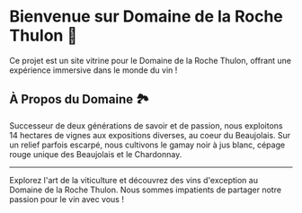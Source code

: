 # Bienvenue sur Domaine de la Roche Thulon 🍷

Ce projet est un site vitrine pour le Domaine de la Roche Thulon, offrant une expérience immersive dans le monde du vin !

## À Propos du Domaine 🏞️

Successeur de deux générations de savoir et de passion, nous exploitons 14 hectares de vignes aux expositions diverses, au coeur du Beaujolais.
Sur un relief parfois escarpé, nous cultivons le gamay noir à jus blanc, cépage rouge unique des Beaujolais et le Chardonnay.

---

Explorez l'art de la viticulture et découvrez des vins d'exception au Domaine de la Roche Thulon. Nous sommes impatients de partager notre passion pour le vin avec vous !
